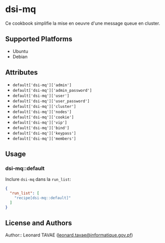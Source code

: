 # dsi-mq

Ce cookbook simplifie la mise en oeuvre d'une message queue en cluster.

## Supported Platforms

* Ubuntu
* Debian

## Attributes

* ```default['dsi-mq']['admin']```
* ```default['dsi-mq']['admin_password']```
* ```default['dsi-mq']['user']```
* ```default['dsi-mq']['user_password']```
* ```default['dsi-mq']['cluster']```
* ```default['dsi-mq']['nodes']```
* ```default['dsi-mq']['cookie']```
* ```default['dsi-mq']['vip']```
* ```default['dsi-mq']['bind']```
* ```default['dsi-mq']['keypass']```
* ```default['dsi-mq']['members']```

## Usage

### dsi-mq::default

Inclure `dsi-mq` dans la `run_list`:

```json
{
  "run_list": [
    "recipe[dsi-mq::default]"
  ]
}
```

## License and Authors

Author:: Leonard TAVAE (<leonard.tavae@informatique.gov.pf>)
